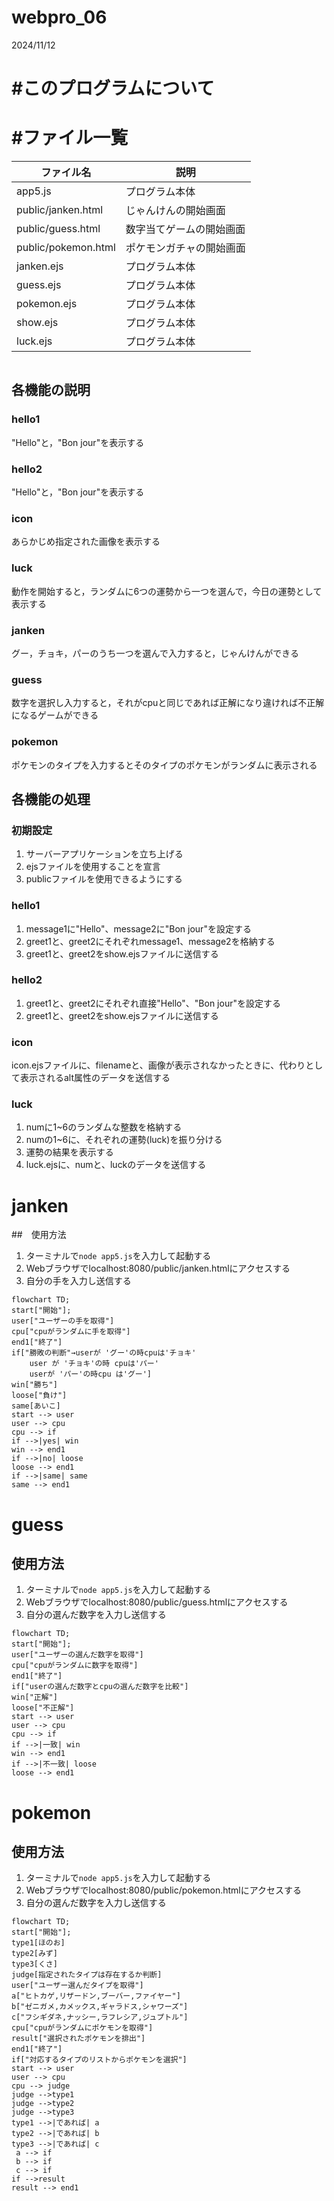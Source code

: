 # webpro_06
2024/11/12
# #このプログラムについて
# #ファイル一覧
ファイル名 | 説明 
-|-|
app5.js | プログラム本体
public/janken.html | じゃんけんの開始画面
public/guess.html | 数字当てゲームの開始画面
public/pokemon.html | ポケモンガチャの開始画面
janken.ejs | プログラム本体
guess.ejs |プログラム本体
pokemon.ejs |プログラム本体
show.ejs |プログラム本体
luck.ejs |プログラム本体
```javascript

```
## 各機能の説明
### hello1
"Hello"と，"Bon jour"を表示する
### hello2
"Hello"と，"Bon jour"を表示する
### icon
あらかじめ指定された画像を表示する
### luck
動作を開始すると，ランダムに6つの運勢から一つを選んで，今日の運勢として表示する
### janken
グー，チョキ，パーのうち一つを選んで入力すると，じゃんけんができる
### guess
数字を選択し入力すると，それがcpuと同じであれば正解になり違ければ不正解になるゲームができる
### pokemon
ポケモンのタイプを入力するとそのタイプのポケモンがランダムに表示される
## 各機能の処理
### 初期設定
1. サーバーアプリケーションを立ち上げる
1. ejsファイルを使用することを宣言
1. publicファイルを使用できるようにする

### hello1
1. message1に"Hello"、message2に"Bon jour"を設定する
1. greet1と、greet2にそれぞれmessage1、message2を格納する
1. greet1と、greet2をshow.ejsファイルに送信する

### hello2
1. greet1と、greet2にそれぞれ直接"Hello"、"Bon jour"を設定する
1. greet1と、greet2をshow.ejsファイルに送信する

### icon
icon.ejsファイルに、filenameと、画像が表示されなかったときに、代わりとして表示されるalt属性のデータを送信する

### luck
1. numに1~6のランダムな整数を格納する
1. numの1~6に、それぞれの運勢(luck)を振り分ける
1. 運勢の結果を表示する
1. luck.ejsに、numと、luckのデータを送信する
# janken
##　使用方法
1. ターミナルで```node app5.js```を入力して起動する
1. Webブラウザでlocalhost:8080/public/janken.htmlにアクセスする
1. 自分の手を入力し送信する
```mermaid
flowchart TD;
start["開始"];
user["ユーザーの手を取得"]
cpu["cpuがランダムに手を取得"]
end1["終了"]
if["勝敗の判断"→userが 'グー'の時cpuは'チョキ'
    user が 'チョキ'の時 cpuは'パー'
    userが 'パー'の時cpu は'グー']
win["勝ち"]
loose["負け"]
same[あいこ]
start --> user
user --> cpu
cpu --> if
if -->|yes| win
win --> end1
if -->|no| loose
loose --> end1
if -->|same| same
same --> end1
```
# guess
## 使用方法
1. ターミナルで```node app5.js```を入力して起動する
1. Webブラウザでlocalhost:8080/public/guess.htmlにアクセスする
1. 自分の選んだ数字を入力し送信する
```mermaid
flowchart TD;
start["開始"];
user["ユーザーの選んだ数字を取得"]
cpu["cpuがランダムに数字を取得"]
end1["終了"]
if["userの選んだ数字とcpuの選んだ数字を比較"]
win["正解"]
loose["不正解"]
start --> user
user --> cpu
cpu --> if
if -->|一致| win
win --> end1
if -->|不一致| loose
loose --> end1
```
# pokemon
## 使用方法
1. ターミナルで```node app5.js```を入力して起動する
1. Webブラウザでlocalhost:8080/public/pokemon.htmlにアクセスする
1. 自分の選んだ数字を入力し送信する
```mermaid
flowchart TD;
start["開始"];
type1[ほのお]
type2[みず]
type3[くさ]
judge[指定されたタイプは存在するか判断]
user["ユーザー選んだタイプを取得"]
a["ヒトカゲ,リザードン,ブーバー,ファイヤー"]
b["ゼニガメ,カメックス,ギャラドス,シャワーズ"]
c["フシギダネ,ナッシー,ラフレシア,ジュプトル"]
cpu["cpuがランダムにポケモンを取得"]
result["選択されたポケモンを排出"]
end1["終了"]
if["対応するタイプのリストからポケモンを選択"]
start --> user
user --> cpu
cpu --> judge
judge -->type1
judge -->type2
judge -->type3
type1 -->|であれば| a
type2 -->|であれば| b
type3 -->|であれば| c
 a --> if
 b --> if
 c --> if
if -->result
result --> end1
```


